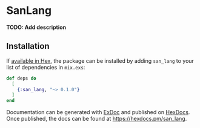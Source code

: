 # SanLang

**TODO: Add description**

## Installation

If [available in Hex](https://hex.pm/docs/publish), the package can be installed
by adding `san_lang` to your list of dependencies in `mix.exs`:

```elixir
def deps do
  [
    {:san_lang, "~> 0.1.0"}
  ]
end
```

Documentation can be generated with [ExDoc](https://github.com/elixir-lang/ex_doc)
and published on [HexDocs](https://hexdocs.pm). Once published, the docs can
be found at <https://hexdocs.pm/san_lang>.

